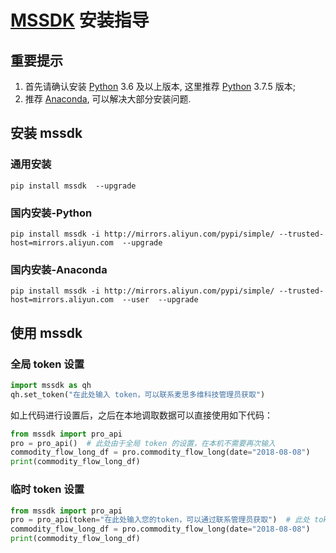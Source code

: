 # [MSSDK](https://github.com/cdmaxsmart/mssdk) 安装指导

## 重要提示

1. 首先请确认安装 [Python](https://www.python.org/) 3.6 及以上版本, 这里推荐 [Python](https://www.python.org/) 3.7.5 版本;
2. 推荐 [Anaconda](https://www.anaconda.com/), 可以解决大部分安装问题.

## 安装 mssdk

### 通用安装

```
pip install mssdk  --upgrade
```

### 国内安装-Python

```
pip install mssdk -i http://mirrors.aliyun.com/pypi/simple/ --trusted-host=mirrors.aliyun.com  --upgrade
```

### 国内安装-Anaconda

```
pip install mssdk -i http://mirrors.aliyun.com/pypi/simple/ --trusted-host=mirrors.aliyun.com  --user  --upgrade
```

## 使用 mssdk

### 全局 token 设置

```python
import mssdk as qh
qh.set_token("在此处输入 token，可以联系麦思多维科技管理员获取")
```

如上代码进行设置后，之后在本地调取数据可以直接使用如下代码：

```python
from mssdk import pro_api
pro = pro_api()  # 此处由于全局 token 的设置，在本机不需要再次输入
commodity_flow_long_df = pro.commodity_flow_long(date="2018-08-08")
print(commodity_flow_long_df)
```

### 临时 token 设置

```python
from mssdk import pro_api
pro = pro_api(token="在此处输入您的token，可以通过联系管理员获取")  # 此处 token 仅供临时使用
commodity_flow_long_df = pro.commodity_flow_long(date="2018-08-08")
print(commodity_flow_long_df)
```

